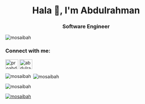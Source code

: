 <h1 align="center">Hala 👋, I'm Abdulrahman</h1>
<h3 align="center">Software Engineer</h3>

<p align="left"> <img src="https://komarev.com/ghpvc/?username=mosaibah&label=Profile%20views&color=0e75b6&style=flat" alt="mosaibah" /> </p>
<h3 align="left">Connect with me:</h3>
<p align="left">
<a href="https://twitter.com/proabdulrahmna" target="blank"><img align="center" src="https://raw.githubusercontent.com/rahuldkjain/github-profile-readme-generator/master/src/images/icons/Social/twitter.svg" alt="proabdulrahmna" height="30" width="40" /></a>
<a href="https://linkedin.com/in/abdulrahman-mosaibah" target="blank"><img align="center" src="https://raw.githubusercontent.com/rahuldkjain/github-profile-readme-generator/master/src/images/icons/Social/linked-in-alt.svg" alt="abdulrahman-mosaibah" height="30" width="40" /></a>


<p><img align="left" src="https://github-readme-stats.vercel.app/api/top-langs?username=mosaibah&show_icons=true&locale=en&layout=compact" alt="mosaibah" /></p>

<p>&nbsp;<img align="center" src="https://github-readme-stats.vercel.app/api?username=mosaibah&show_icons=true&locale=en" alt="mosaibah" /></p>

<p><img align="center" src="https://github-readme-streak-stats.herokuapp.com/?user=mosaibah&" alt="mosaibah" /></p>
<p align="left"> <a href="https://github.com/ryo-ma/github-profile-trophy"><img src="https://github-profile-trophy.vercel.app/?username=mosaibah" alt="mosaibah" /></a> </p>

